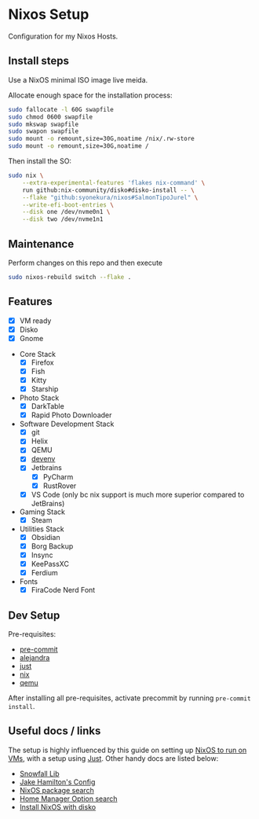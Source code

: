 # Nixos Setup

Configuration for my Nixos Hosts.

## Install steps

Use a NixOS minimal ISO image live meida.

Allocate enough space for the installation process:

```bash
sudo fallocate -l 60G swapfile
sudo chmod 0600 swapfile
sudo mkswap swapfile
sudo swapon swapfile
sudo mount -o remount,size=30G,noatime /nix/.rw-store
sudo mount -o remount,size=30G,noatime /
```

Then install the SO:

```bash
sudo nix \
    --extra-experimental-features 'flakes nix-command' \
    run github:nix-community/disko#disko-install -- \
    --flake "github:syonekura/nixos#SalmonTipoJurel" \
    --write-efi-boot-entries \
    --disk one /dev/nvme0n1 \
    --disk two /dev/nvme1n1
```

## Maintenance

Perform changes on this repo and then execute

```bash
sudo nixos-rebuild switch --flake .
```

## Features

- [x] VM ready
- [x] Disko
- [x] Gnome
- Core Stack
  + [x] Firefox
  + [x] Fish
  + [x] Kitty
  + [x] Starship
- Photo Stack
  + [x] DarkTable 
  + [x] Rapid Photo Downloader
- Software Development Stack
  + [x] git
  + [x] Helix
  + [x] QEMU
  + [x] [devenv](https://devenv.sh)
  + [x] Jetbrains
     - [x] PyCharm
     - [x] RustRover
  + [x] VS Code (only bc nix support is much more superior compared to JetBrains)
- Gaming Stack
  + [x] Steam
- Utilities Stack
  + [x] Obsidian
  + [x] Borg Backup
  + [x] Insync
  + [x] KeePassXC
  + [x] Ferdium
- Fonts
  + [x] FiraCode Nerd Font

## Dev Setup

Pre-requisites:
- [pre-commit](https://pre-commit.com/)
- [alejandra](https://github.com/kamadorueda/alejandra)
- [just](https://github.com/casey/just)
- [nix](https://nixos.org/)
- [qemu](https://www.qemu.org/)

After installing all pre-requisites, activate precommit by running `pre-commit install`.

## Useful docs / links

The setup is highly influenced by this guide on setting up [NixOS to run on VMs](https://nix.dev/tutorials/nixos/nixos-configuration-on-vm.html), with a setup using [Just](https://just.systems/). Other handy docs are listed below:

- [Snowfall Lib](https://snowfall.org/guides/lib/quickstart/)
- [Jake Hamilton's Config](https://github.com/jakehamilton/config/)
- [NixOS package search](https://search.nixos.org/packages)
- [Home Manager Option search](https://home-manager-options.extranix.com/)
- [Install NixOS with disko](https://nixos.asia/en/nixos-install-disko)
